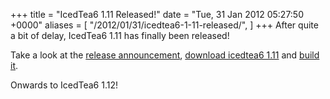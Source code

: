 +++
title = "IcedTea6 1.11 Released!"
date = "Tue, 31 Jan 2012 05:27:50 +0000"
aliases = [
    "/2012/01/31/icedtea6-1-11-released/",
]
+++
After quite a bit of delay, IcedTea6 1.11 has finally been released!

Take a look at the [release announcement](http://mail.openjdk.java.net/pipermail/distro-pkg-dev/2012-January/017060.html "IcedTea6 1.11 Released!"), [download icedtea6 1.11](http://icedtea.classpath.org/download/source/icedtea6-1.11.tar.gz "icedtea6-1.11.tar.gz") and [build it](http://icedtea.classpath.org/hg/release/icedtea6-1.11/raw-file/746c78997ad9/INSTALL "Build Instructions").

Onwards to IcedTea6 1.12!


